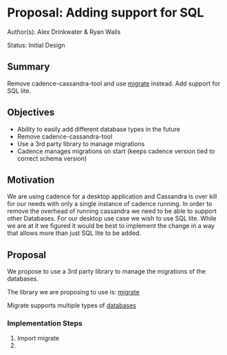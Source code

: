 # Proposal: Adding support for SQL

Author(s): Alex Drinkwater & Ryan Walls

Status: Initial Design

## Summary
Remove cadence-cassandra-tool and use [migrate](https://github.com/golang-migrate/migrate) instead.
Add support for SQL lite.

## Objectives

- Ability to easily add different database types in the future
- Remove cadence-cassandra-tool
- Use a 3rd party library to manage migrations
- Cadence manages migrations on start (keeps cadence version tied to correct schema version)

## Motivation
We are using cadence for a desktop application and Cassandra is over kill 
for our needs with only a single instance of cadence running. In order to 
remove the overhead of running cassandra we need to be able to support other
Databases. For our desktop use case we wish to use SQL lite. While we are at it
we figured it would be best to implement the change in a way that allows more than
just SQL lite to be added.

## Proposal
We propose to use a 3rd party library to manage the migrations of the databases.

The library we are proposing to use is: [migrate](https://github.com/golang-migrate/migrate)

Migrate supports multiple types of [databases](https://github.com/golang-migrate/migrate#databases)

### Implementation Steps

1. Import migrate
2. 


